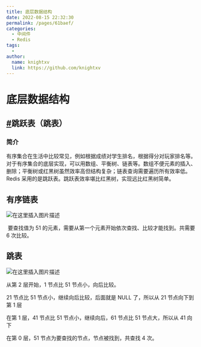 ```yaml
---
title: 底层数据结构
date: 2022-08-15 22:32:30
permalink: /pages/61baef/
categories:
  - 中间件
  - Redis
tags:
  - 
author: 
  name: knightxv
  link: https://github.com/knightxv
---
```

# 底层数据结构

## [#](跳跃表（跳表）)跳跃表（跳表）

### 简介

​ 有序集合在生活中比较常见，例如根据成绩对学生排名，根据得分对玩家排名等。对于有序集合的底层实现，可以用数组、平衡树、链表等。数组不便元素的插入、删除；平衡树或红黑树虽然效率高但结构复杂；链表查询需要遍历所有效率低。Redis 采用的是跳跃表。跳跃表效率堪比红黑树，实现远比红黑树简单。

## 有序链表

![在这里插入图片描述](https://img-blog.csdnimg.cn/3a9ae628e2df4089a7ddf9ec1c240960.png)

​ 要查找值为 51 的元素，需要从第一个元素开始依次查找、比较才能找到。共需要 6 次比较。

## 跳表

![在这里插入图片描述](https://img-blog.csdnimg.cn/dad9458de7534ec7bb575db710da2dfb.png)

从第 2 层开始，1 节点比 51 节点小，向后比较。

21 节点比 51 节点小，继续向后比较，后面就是 NULL 了，所以从 21 节点向下到第 1 层

在第 1 层，41 节点比 51 节点小，继续向后，61 节点比 51 节点大，所以从 41 向下

在第 0 层，51 节点为要查找的节点，节点被找到，共查找 4 次。
